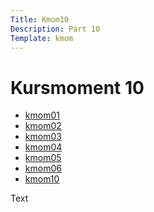 ```yaml
---
Title: Kmom10
Description: Part 10
Template: kmom
---
```


Kursmoment 10
==================

* [kmom01](kmom01)
* [kmom02](kmom02)
* [kmom03](kmom03)
* [kmom04](kmom04)
* [kmom05](kmom05)
* [kmom06](kmom06)
* [kmom10](kmom10)

<div class="kmom-content">
Text
</div>